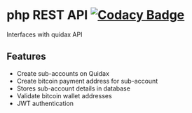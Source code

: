 # php REST API [![Codacy Badge](https://api.codacy.com/project/badge/Grade/f5d86c857b3f44199d521c55dd53411b)](https://app.codacy.com/gh/Tomiwa-Ot/php-rest?utm_source=github.com&utm_medium=referral&utm_content=Tomiwa-Ot/php-rest&utm_campaign=Badge_Grade_Settings)

Interfaces with quidax API

## Features
- Create sub-accounts on Quidax
- Create bitcoin payment address for sub-account
- Stores sub-account details in database
- Validate bitcoin wallet addresses
- JWT authentication
